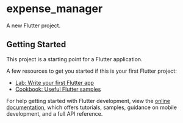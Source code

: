 # expense_manager

A new Flutter project.

## Getting Started

This project is a starting point for a Flutter application.

A few resources to get you started if this is your first Flutter project:

- [Lab: Write your first Flutter app](https://docs.flutter.dev/get-started/codelab)
- [Cookbook: Useful Flutter samples](https://docs.flutter.dev/cookbook)

For help getting started with Flutter development, view the
[online documentation](https://docs.flutter.dev/), which offers tutorials,
samples, guidance on mobile development, and a full API reference.
<p>
<src img= "https://github.com/arpitaflutter/expense_manager/assets/116253518/c9cb1baa-a1e2-4905-ab05-be8a338d3547" height = "30%" width = "30%">
</p>
